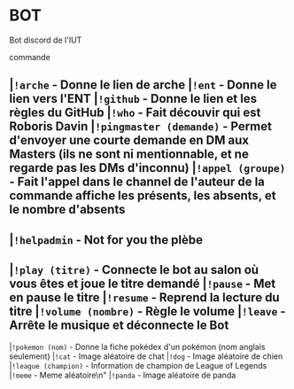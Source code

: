 # BOT

Bot discord de l'IUT 

commande

|`!arche` - Donne le lien de arche
|`!ent` - Donne le lien vers l'ENT
|`!github` - Donne le lien et les règles du GitHub
|`!who` - Fait découvir qui est Roboris Davin
|`!pingmaster (demande)` - Permet d'envoyer une courte demande en DM aux Masters (ils ne sont ni mentionnable, et ne regarde pas les DMs d'inconnu)
|`!appel (groupe)` - Fait l'appel dans le channel de l'auteur de la commande affiche les présents, les absents, et le nombre d'absents 
-------------------------------------------------------------------------------
|`!helpadmin` - Not for you the plèbe
--------------------------------------------------------------------------------
|`!play (titre)` - Connecte le bot au salon où vous êtes et joue le titre demandé
|`!pause` - Met en pause le titre
|`!resume` - Reprend la lecture du titre
|`!volume (nombre)` - Règle le volume
|`!leave` - Arrête le musique et déconnecte le Bot
--------------------------------------------------------------------------------
|`!pokemon (nom)` - Donne la fiche pokédex d'un pokémon (nom anglais seulement)
|`!cat` - Image aléatoire de chat
|`!dog` - Image aléatoire de chien
|`!league (champion)` - Information de champion de League of Legends
|`!meme` - Meme aléatoire\n"
|`!panda` - Image aléatoire de panda
